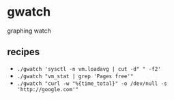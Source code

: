 # gwatch
graphing watch



## recipes
* `./gwatch 'sysctl -n vm.loadavg | cut -d" " -f2'`
* `./gwatch "vm_stat | grep 'Pages free'"`
* `./gwatch "curl -w "%{time_total}" -o /dev/null -s 'http://google.com'"`
